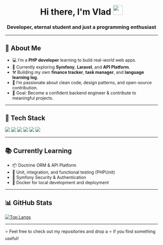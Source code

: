 <h1 align="center">Hi there, I'm Vlad
  <img src="https://github.com/blackcater/blackcater/raw/main/images/Hi.gif" height="32"/>
</h1>
<h3 align="center">Developer, eternal student and just a programming enthusiast</h3>

---

## 🚀 About Me

- 💻 I’m a **PHP developer** learning to build real-world web apps.
- 🧠 Currently exploring **Symfony**, **Laravel**, and **API Platform**.
- ⚒️ Building my own **finance tracker**, **task manager**, and **language learning log**.
- 🌱 I’m passionate about clean code, design patterns, and open-source contribution.
- 🎯 Goal: Become a confident backend engineer & contribute to meaningful projects.

---

## 🧰 Tech Stack

<p>
  <img src="https://img.shields.io/badge/PHP-777BB4?style=for-the-badge&logo=php&logoColor=white"/>
  <img src="https://img.shields.io/badge/Symfony-000000?style=for-the-badge&logo=symfony&logoColor=white"/>
  <img src="https://img.shields.io/badge/Laravel-E74430?style=for-the-badge&logo=laravel&logoColor=white"/>
  <img src="https://img.shields.io/badge/PostgreSQL-336791?style=for-the-badge&logo=postgresql&logoColor=white"/>
  <img src="https://img.shields.io/badge/Git-F05032?style=for-the-badge&logo=git&logoColor=white"/>
  <img src="https://img.shields.io/badge/Linux-FCC624?style=for-the-badge&logo=linux&logoColor=black"/>
</p>

---

## 📚 Currently Learning

- 📦 Doctrine ORM & API Platform
- 🧪 Unit, integration, and functional testing (PHPUnit)
- 🔐 Symfony Security & Authentication
- 🐳 Docker for local development and deployment
  
---

## 📊 GitHub Stats

[![Top Langs](https://github-readme-stats.vercel.app/api/top-langs/?username=vladSHOKO&layout=compact)](https://github.com/anuraghazra/github-readme-stats)

---

⭐️ Feel free to check out my repositories and drop a ⭐ if you find something useful!


